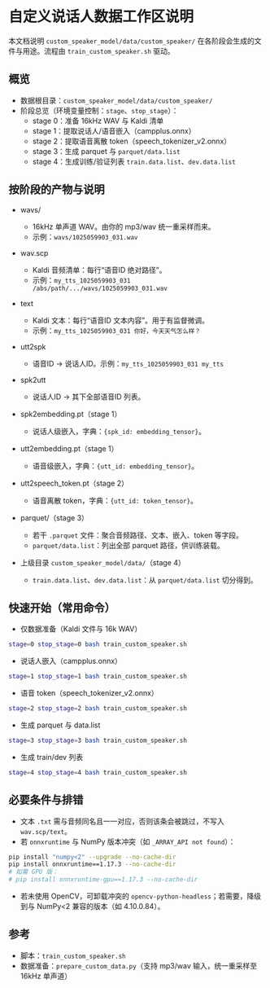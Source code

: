 # 自定义说话人数据工作区说明

本文档说明 `custom_speaker_model/data/custom_speaker/` 在各阶段会生成的文件与用途。流程由 `train_custom_speaker.sh` 驱动。

## 概览
- 数据根目录：`custom_speaker_model/data/custom_speaker/`
- 阶段总览（环境变量控制：`stage`、`stop_stage`）：
  - stage 0：准备 16kHz WAV 与 Kaldi 清单
  - stage 1：提取说话人/语音嵌入（campplus.onnx）
  - stage 2：提取语音离散 token（speech_tokenizer_v2.onnx）
  - stage 3：生成 parquet 与 `parquet/data.list`
  - stage 4：生成训练/验证列表 `train.data.list`、`dev.data.list`

## 按阶段的产物与说明

- wavs/
  - 16kHz 单声道 WAV。由你的 mp3/wav 统一重采样而来。
  - 示例：`wavs/1025059903_031.wav`

- wav.scp
  - Kaldi 音频清单：每行“语音ID 绝对路径”。
  - 示例：`my_tts_1025059903_031 /abs/path/.../wavs/1025059903_031.wav`

- text
  - Kaldi 文本：每行“语音ID 文本内容”。用于有监督微调。
  - 示例：`my_tts_1025059903_031 你好，今天天气怎么样？`

- utt2spk
  - 语音ID → 说话人ID。示例：`my_tts_1025059903_031 my_tts`

- spk2utt
  - 说话人ID → 其下全部语音ID 列表。

- spk2embedding.pt（stage 1）
  - 说话人级嵌入，字典：`{spk_id: embedding_tensor}`。

- utt2embedding.pt（stage 1）
  - 语音级嵌入，字典：`{utt_id: embedding_tensor}`。

- utt2speech_token.pt（stage 2）
  - 语音离散 token，字典：`{utt_id: token_tensor}`。

- parquet/（stage 3）
  - 若干 `.parquet` 文件：聚合音频路径、文本、嵌入、token 等字段。
  - `parquet/data.list`：列出全部 parquet 路径，供训练装载。

- 上级目录 `custom_speaker_model/data/`（stage 4）
  - `train.data.list`、`dev.data.list`：从 `parquet/data.list` 切分得到。

## 快速开始（常用命令）

- 仅数据准备（Kaldi 文件与 16k WAV）
```bash
stage=0 stop_stage=0 bash train_custom_speaker.sh
```

- 说话人嵌入（campplus.onnx）
```bash
stage=1 stop_stage=1 bash train_custom_speaker.sh
```

- 语音 token（speech_tokenizer_v2.onnx）
```bash
stage=2 stop_stage=2 bash train_custom_speaker.sh
```

- 生成 parquet 与 data.list
```bash
stage=3 stop_stage=3 bash train_custom_speaker.sh
```

- 生成 train/dev 列表
```bash
stage=4 stop_stage=4 bash train_custom_speaker.sh
```

## 必要条件与排错

- 文本 `.txt` 需与音频同名且一一对应，否则该条会被跳过，不写入 `wav.scp/text`。
- 若 `onnxruntime` 与 NumPy 版本冲突（如 `_ARRAY_API not found`）：
```bash
pip install "numpy<2" --upgrade --no-cache-dir
pip install onnxruntime==1.17.3 --no-cache-dir
# 如需 GPU 版：
# pip install onnxruntime-gpu==1.17.3 --no-cache-dir
```
- 若未使用 OpenCV，可卸载冲突的 `opencv-python-headless`；若需要，降级到与 NumPy<2 兼容的版本（如 4.10.0.84）。

## 参考
- 脚本：`train_custom_speaker.sh`
- 数据准备：`prepare_custom_data.py`（支持 mp3/wav 输入，统一重采样至 16kHz 单声道）
